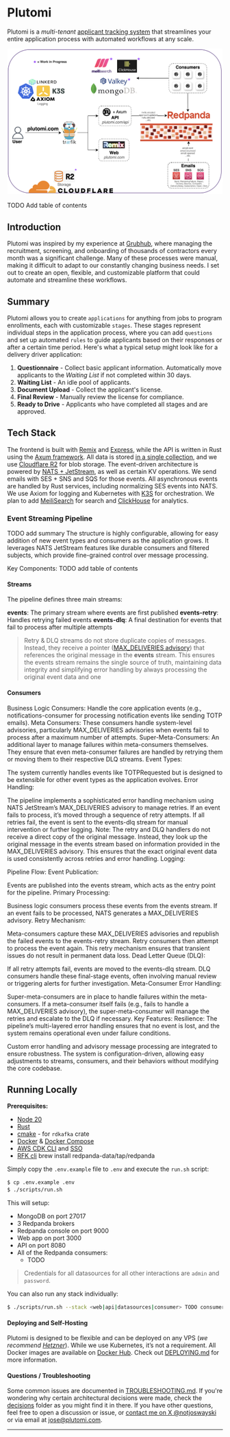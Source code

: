 # Plutomi

Plutomi is a _multi-tenant_ [applicant tracking system](https://en.wikipedia.org/wiki/Applicant_tracking_system) that streamlines your entire application process with automated workflows at any scale.

![infra](./images/infra.png)

TODO Add table of contents

## Introduction

Plutomi was inspired by my experience at [Grubhub](grubhub.com), where managing the recruitment, screening, and onboarding of thousands of contractors every month was a significant challenge. Many of these processes were manual, making it difficult to adapt to our constantly changing business needs. I set out to create an open, flexible, and customizable platform that could automate and streamline these workflows.

## Summary

Plutomi allows you to create `applications` for anything from jobs to program enrollments, each with customizable `stages`. These stages represent individual steps in the application process, where you can add `questions` and set up automated `rules` to guide applicants based on their responses or after a certain time period. Here's what a typical setup might look like for a delivery driver application:

1. **Questionnaire** - Collect basic applicant information. Automatically move applicants to the _Waiting List_ if not completed within 30 days.
2. **Waiting List** - An idle pool of applicants.
3. **Document Upload** - Collect the applicant's license.
4. **Final Review** - Manually review the license for compliance.
5. **Ready to Drive** - Applicants who have completed all stages and are approved.

## Tech Stack

The frontend is built with [Remix](https://remix.run/) and [Express](https://expressjs.com/), while the API is written in Rust using the [Axum framework](https://github.com/tokio-rs/axum). All data is stored [in a single collection](https://youtu.be/IYlWOk9Hu5g?t=1094), and we use [Cloudflare R2](https://www.cloudflare.com/developer-platform/r2/) for blob storage. The event-driven architecture is powered by [NATS + JetStream](https://docs.nats.io/), as well as certain KV operations. We send emails with SES + SNS and SQS for those events. All asynchronous events are handled by Rust services, including normalizing SES events into NATS. We use Axiom for logging and Kubernetes with [K3S](https://k3s.io/) for orchestration. We plan to add [MeiliSearch](https://www.meilisearch.com/) for search and [ClickHouse](https://clickhouse.tech/) for analytics.

### Event Streaming Pipeline

TODO add summary
The structure is highly configurable, allowing for easy addition of new event types and consumers as the application grows.
It leverages NATS JetStream features like durable consumers and filtered subjects, which provide fine-grained control over message processing.

Key Components:
TODO add table of contents

#### Streams

The pipeline defines three main streams:

**events**: The primary stream where events are first published
**events-retry**: Handles retrying failed events
**events-dlq**: A final destination for events that fail to process after multiple attempts

> Retry & DLQ streams do not store duplicate copies of messages. Instead, they receive a pointer ([MAX_DELIVERIES advisory](https://docs.nats.io/using-nats/developer/develop_jetstream/consumers#dead-letter-queues-type-functionality)) that references the original message in the **events** stream. This ensures the events stream remains the single source of truth, maintaining data integrity and simplifying error handling by always processing the original event data and one

#### Consumers

Business Logic Consumers: Handle the core application events (e.g., notifications-consumer for processing notification events like sending TOTP emails).
Meta Consumers: These consumers handle system-level advisories, particularly MAX_DELIVERIES advisories when events fail to process after a maximum number of attempts.
Super-Meta-Consumers: An additional layer to manage failures within meta-consumers themselves. They ensure that even meta-consumer failures are handled by retrying them or moving them to their respective DLQ streams.
Event Types:

The system currently handles events like TOTPRequested but is designed to be extensible for other event types as the application evolves.
Error Handling:

The pipeline implements a sophisticated error handling mechanism using NATS JetStream’s MAX_DELIVERIES advisory to manage retries.
If an event fails to process, it’s moved through a sequence of retry attempts. If all retries fail, the event is sent to the events-dlq stream for manual intervention or further logging.
Note: The retry and DLQ handlers do not receive a direct copy of the original message. Instead, they look up the original message in the events stream based on information provided in the MAX_DELIVERIES advisory. This ensures that the exact original event data is used consistently across retries and error handling.
Logging:

Pipeline Flow:
Event Publication:

Events are published into the events stream, which acts as the entry point for the pipeline.
Primary Processing:

Business logic consumers process these events from the events stream. If an event fails to be processed, NATS generates a MAX_DELIVERIES advisory.
Retry Mechanism:

Meta-consumers capture these MAX_DELIVERIES advisories and republish the failed events to the events-retry stream.
Retry consumers then attempt to process the event again. This retry mechanism ensures that transient issues do not result in permanent data loss.
Dead Letter Queue (DLQ):

If all retry attempts fail, events are moved to the events-dlq stream.
DLQ consumers handle these final-stage events, often involving manual review or triggering alerts for further investigation.
Meta-Consumer Error Handling:

Super-meta-consumers are in place to handle failures within the meta-consumers. If a meta-consumer itself fails (e.g., fails to handle a MAX_DELIVERIES advisory), the super-meta-consumer will manage the retries and escalate to the DLQ if necessary.
Key Features:
Resilience: The pipeline’s multi-layered error handling ensures that no event is lost, and the system remains operational even under failure conditions.

Custom error handling and advisory message processing are integrated to ensure robustness.
The system is configuration-driven, allowing easy adjustments to streams, consumers, and their behaviors without modifying the core codebase.

## Running Locally

**Prerequisites:**

- [Node 20](https://nodejs.org/en/download)
- [Rust](https://www.rust-lang.org/tools/install)
- [cmake](https://cmake.org/download/) - for `rdkafka` crate
- [Docker](https://docs.docker.com/get-docker/) & [Docker Compose](https://docs.docker.com/compose/install/)
- [AWS CDK CLI](https://docs.aws.amazon.com/cdk/v2/guide/getting_started.html#getting_started_install) and [SSO](https://docs.aws.amazon.com/cli/latest/userguide/cli-configure-sso.html)
- [RFK cli](https://www.redpanda.com/blog/homebrew) brew install redpanda-data/tap/redpanda

Simply copy the `.env.example` file to `.env` and execute the `run.sh` script:

```bash
$ cp .env.example .env
$ ./scripts/run.sh
```

This will setup:

- MongoDB on port 27017
- 3 Redpanda brokers
- Redpanda console on port 9000
- Web app on port 3000
- API on port 8080
- All of the Redpanda consumers:
  - TODO

> Credentials for all datasources for all other interactions are `admin` and `password`.

You can also run any stack individually:

```bash
$ ./scripts/run.sh --stack <web|api|datasources|consumer> TODO consumer
```

#### Deploying and Self-Hosting

Plutomi is designed to be flexible and can be deployed on any VPS (_we recommend [Hetzner](https://hetzner.cloud/?ref=7BufEUOAUm8x)_). While we use Kubernetes, it’s not a requirement. All Docker images are available on [Docker Hub](https://hub.docker.com/u/plutomi). Check out [DEPLOYING.md](DEPLOYING.md) for more information.

#### Questions / Troubleshooting

Some common issues are documented in [TROUBLESHOOTING.md](TROUBLESHOOTING.md). If you're wondering why certain architectural decisions were made, check the [decisions](./decisions/README.md) folder as you might find it in there. If you have other questions, feel free to open a discussion or issue, or [contact me on X @notjoswayski](https://twitter.com/notjoswayski) or via email at jose@plutomi.com.

---
